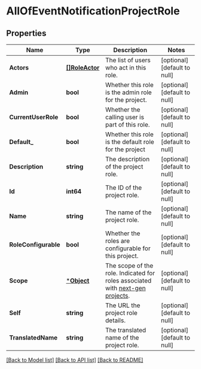 # AllOfEventNotificationProjectRole

## Properties
Name | Type | Description | Notes
------------ | ------------- | ------------- | -------------
**Actors** | [**[]RoleActor**](RoleActor.md) | The list of users who act in this role. | [optional] [default to null]
**Admin** | **bool** | Whether this role is the admin role for the project. | [optional] [default to null]
**CurrentUserRole** | **bool** | Whether the calling user is part of this role. | [optional] [default to null]
**Default_** | **bool** | Whether this role is the default role for the project | [optional] [default to null]
**Description** | **string** | The description of the project role. | [optional] [default to null]
**Id** | **int64** | The ID of the project role. | [optional] [default to null]
**Name** | **string** | The name of the project role. | [optional] [default to null]
**RoleConfigurable** | **bool** | Whether the roles are configurable for this project. | [optional] [default to null]
**Scope** | [***Object**](.md) | The scope of the role. Indicated for roles associated with [next-gen projects](https://confluence.atlassian.com/x/loMyO). | [optional] [default to null]
**Self** | **string** | The URL the project role details. | [optional] [default to null]
**TranslatedName** | **string** | The translated name of the project role. | [optional] [default to null]

[[Back to Model list]](../README.md#documentation-for-models) [[Back to API list]](../README.md#documentation-for-api-endpoints) [[Back to README]](../README.md)

